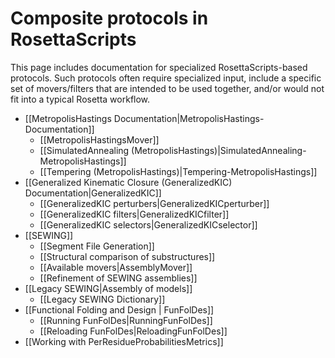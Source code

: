 # Composite protocols in RosettaScripts

This page includes documentation for specialized RosettaScripts-based protocols. Such protocols often require specialized input, include a specific set of movers/filters that are intended to be used together, and/or would not fit into a typical Rosetta workflow.

-   [[MetropolisHastings Documentation|MetropolisHastings-Documentation]]
    -   [[MetropolisHastingsMover]]
    -   [[SimulatedAnnealing (MetropolisHastings)|SimulatedAnnealing-MetropolisHastings]]
    -   [[Tempering (MetropolisHastings)|Tempering-MetropolisHastings]]	
-   [[Generalized Kinematic Closure (GeneralizedKIC) Documentation|GeneralizedKIC]]
    -   [[GeneralizedKIC perturbers|GeneralizedKICperturber]]
    -   [[GeneralizedKIC filters|GeneralizedKICfilter]]
    -   [[GeneralizedKIC selectors|GeneralizedKICselector]]
-   [[SEWING]]
    -   [[Segment File Generation]]
    -   [[Structural comparison of substructures]]
    -   [[Available movers|AssemblyMover]]
    -   [[Refinement of SEWING assemblies]]
-   [[Legacy SEWING|Assembly of models]]
    -   [[Legacy SEWING Dictionary]]
-   [[Functional Folding and Design | FunFolDes]]
    -   [[Running FunFolDes|RunningFunFolDes]]
    -   [[Reloading FunFolDes|ReloadingFunFolDes]]
-   [[Working with PerResidueProbabilitiesMetrics]]